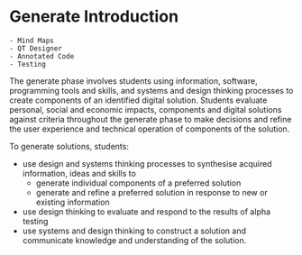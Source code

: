 # Generate Introduction
```{admonition} Tools used to complete the Generate phase:
- Mind Maps
- QT Designer
- Annotated Code
- Testing
```

The generate phase involves students using information, software, programming tools and skills, and systems and design thinking processes to create components of an identified digital solution. Students evaluate personal, social and economic impacts, components and digital solutions against criteria throughout the generate phase to make decisions and refine the user experience and technical operation of components of the solution.

To generate solutions, students:
- use design and systems thinking processes to synthesise acquired information, ideas and skills to
  - generate individual components of a preferred solution
  - generate and refine a preferred solution in response to new or existing information
- use design thinking to evaluate and respond to the results of alpha testing
- use systems and design thinking to construct a solution and communicate knowledge and understanding of the solution.